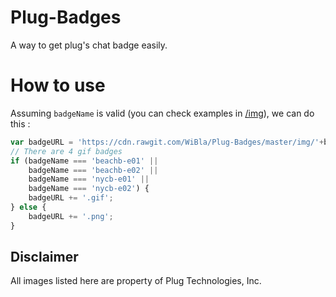 # Plug-Badges
A way to get plug's chat badge easily.

# How to use

Assuming `badgeName` is valid (you can check examples in [/img](img)), we can do this :
```javascript
var badgeURL = 'https://cdn.rawgit.com/WiBla/Plug-Badges/master/img/'+badgeName;
// There are 4 gif badges
if (badgeName === 'beachb-e01' ||
    badgeName === 'beachb-e02' ||
    badgeName === 'nycb-e01' ||
    badgeName === 'nycb-e02') {
    badgeURL += '.gif';
} else {
    badgeURL += '.png';
}
```

## Disclaimer
All images listed here are property of Plug Technologies, Inc.
